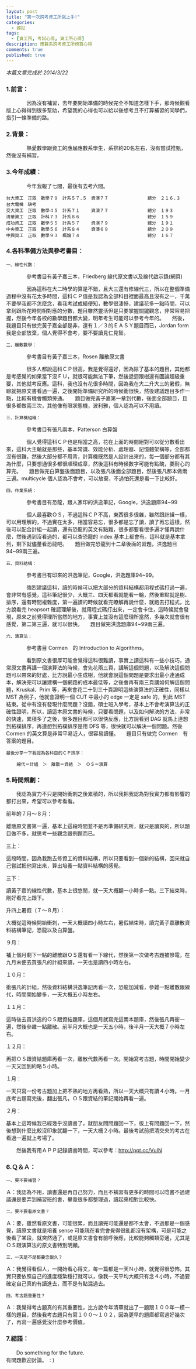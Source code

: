 ```yaml
---
layout: post
title: "第一次跨考資工所就上手!"
categories: 
  - 雜記
tags: 
  - [資工所, 考試心得, 資工所心得]
description: 應數系跨考資工所榜首心得
comments: true
published: true
---
```



_本篇文章完成於 2014/3/22_

### 1.前言：　　
　　　　因為沒有補習，去年要開始準備的時候完全不知道怎樣下手，那時候觀看版上心得得到很多幫助，希望我的心得也可以給以後想考且不打算補習的同學們，指引一條準備的路。

### 2.背景：　　
　　　　熱愛數學跟資工的應屆應數系學生，系排約20名左右，沒有嘗試推甄，然後沒有補習。

### 3.今年成績：
　　　　今年我報了七間，最後有去考六間。

	台大資工　正取　數學７９　計系５７.５　資演７７　　　　　　　　　總分　２１６.３　　
	台大電機　缺考
	交大資工　正取　數學４５　計系７１　　 資演７７　　　　　　　　　總分　１９３　　
	清華資工　正取　計科７３　計系８６　　　　　　　　　　　　　　　 總分　１５９　　
	成功資工　正取　數學５５　計系５７　　 資演７９　　　　　　　　　總分　１９１　　
	中央資工　正取　數學５６　計系８４　　 資演６９　　　　　　　　　總分　２０９　　
	中興資工　正取　數學９３　概論７４　　　　　　　 　　　　　　　　總分　１６７


### 4.各科準備方法與參考書目：

	一、線性代數：
  
　　　　參考書目有黃子嘉三本，Friedberg 線代原文書以及線代啟示錄(網頁)　　
    
　　　　因為這科在大二時學的算是不錯，且大三還有修線代三，所以在整個準備過程中沒有花太多時間，這科ＣＰ值是我認為全部科目裡面最高且沒有之一，千萬不要學我都不怎麼念，看我考試成績便知，數學很淒慘，建議花多一點時間，可以拿到跟所花時間相對應的分數，題目雖然靈活但是只要掌握關鍵觀念，非常容易把握，然後今年各校的數學題目都大變，明年考生可能可以參考今年的。　　然後，我題目只有做完黃子嘉全部是非，還有１／３的ＥＡＳＹ題目而已，Jordan form　我是全部放棄，個人覺得不會考，要不要讀見仁見智。　　　　

	二、離散數學：　　　　
  
　　　　參考書目有黃子嘉三本，Rosen 離散原文書　　
    
　　　　很多人都說這科ＣＰ很高，我是覺得還好，因為除了基本的題目，其他都是考感覺的如果當下沒ＦＵ，就很可能無法下筆，然後遞迴跟樹還有圖論超級重要，其他就考反應。這科，我也沒有花很多時間，因為我在大二升大三的暑假，無聊就把原文書看過一遍，之後開始準備研究所的時候衝很快，然後建議題目多作一點，比較有機會觸類旁通。　　題目做完黃子嘉第一章到代數，後面全部題目，且很多都做兩三次，其他像有限狀態機，波利雅，個人認為可以不用讀。　　

	三、計算機組織：　　
  
　　　　參考書目有張凡兩本，Patterson 白算盤　　
    
　　　　個人覺得這科ＣＰ也是相當之高，花在上面的時間絕對可以從分數看出來，這科大主軸就是那些，基本常識、效能分析、處理器、記憶體架構等，全部都沒有很難，然後大部分都不用背，計算機既然是人設計出來的，每一個部分都有其為什麼，只要想通很多都很順理成章，然後這科有時候數字可能有點醜，要耐心的算完。　　題目做完白算盤後面題目，以及張凡後面全部題目，然後張凡那本做兩三遍。multicycle 個人認為不會考，可以放棄，不過怕死還是看一下比較好。　　

	四、作業系統：　　
  
　　　　參考書目有恐龍，跟人家印的洪逸筆記，Google，洪逸題庫94~99　
    
　　　　個人最喜歡ＯＳ，不過這科ＣＰ不高，東西很多很雜，雖然跟計組一樣，可以用理解的，不過實在太多，相當容易忘，很多都是忘了讀，讀了再忘這樣，然後可以配合計組一起讀，還有恐龍的英文有點難，很多都要看很多遍才懂再說什麼，然後遇到沒看過的，都可以查恐龍的 index 基本上都會有。這科就是基本拿到，剩下就儘量看恐龍吧。　　題目做完恐龍到十二章後面的習題，洪逸題目94~99兩三遍。　　

	五、資料結構：
  
　　　　參考書目有印來的洪逸筆記，Google，洪逸題庫94~99。　　
    
　　　　強烈建議這科，讀的時候可以把大部分的資料結構都用程式碼打過一遍，會非常有感覺，這科筆記很少，大概三、四天都看就能看一輪，然後重點就是樹、排序，還有時間複雜度，第一遍讀的時候就看完瞭解再說什麼，就跑去打程式，比方說看完 heapsort 確認理解後，就用程式碼打出來，一定會卡住，這時候就會發現，原來之前覺得理所當然的地方，事實上並沒有這麼理所當然，多幾次就會很有感覺，第二第三遍，就可以很快。　　題目做完洪逸題庫94~99兩三遍。　　

	六、演算法：
  
　　　　參考書目 Cormen　的 Introduction to Algorithms。　　
    
　　　　看到原文書很厚可能會覺得這科很難讀，事實上讀這科有一些小技巧，通常原文書再講一個演算法的時候，會先花兩三頁，講解這個問題，以及解決這個問題可以帶來的好處，比方說最小生成樹，他就會說這個問題是要求出最小連通成本，解決完可以讓建構一個網路的成本最低等，之後會再有兩三頁講如何解這個問題，Kruskal、Prim 等，再來會花二十到三十頁證明這些演算法的正確性，同樣以 MST 為例子，他就會證明一個 CUT 中最小的 edge 一定是 safe 的，到此 MST 結束。從中有沒有發現什麼問題？沒錯，碩士班入學考，基本上不會考演算法的正確性證明，所以，讀這本原文書的時候，只要看問題，以及如何解決的方法，非常的快速，累積多了之後，很多題目都可以很快反應，比方說看到 DAG 就馬上連想到拓樸排序，再連想到拓樸排序是用 DFS 等，很快就可以解決一個問題。然後 Cormen 的英文算是非常平易近人，很容易讀懂。　　題目只有做完 Cormen　有答案的題目。　　
    
    
	最後分享一下我認為各科目的ＣＰ排序：　　　　
  
  		線代＝計組　＞　離散＝資結　＞　ＯＳ＝演算

### 5.時間規劃：　　
　　我認為實力不只是開始衝刺之後累積的，所以我把我認為對我實力都有影響的都打出來，希望可以參考看看。　　　　
  
前年的７月～８月：         

離散原文書第一遍，基本上這段時間並不是再準備研究所，就只是讀爽的，所以題目做不多，就思考一些觀念跟例題而已。　　

三上：

這段時間，因為我跑去修資工的資料結構，所以只要看到一個新的結構，回來就自己嘗試把他寫出來，算出培養一點資料結構的感覺。
    
三下：

讀黃子嘉的線性代數，基本上很悠閒，就一天大概翻一小時多一點。三下結束時，剛好看完上跟下。
   
升四上暑假（７～８月）：

大概從這時候開始衝刺，一天大概讀四小時左右，暑假結束時，讀完黃子嘉離散資料結構筆記，恐龍以及白算盤。　　

９月：

補上個月剩下一點的離散跟ＯＳ還有看一下線代，然後第一次做考古題被慘電，在九月末便去買張凡的計組來讀，一天也是讀四小時左右。

１０月：

衝張凡的計組，然後資料結構洪逸筆記再看一次，恐龍加減看，參雜一點離散跟線代，時間開始變多，一天大概五小時左右。

１１月：

這時後去買洪逸的ＯＳ跟資結題庫，這個月就寫完這兩本題庫，然後張凡再衝一遍，然後參雜一點離散。前半月大概也是一天五小時，後半月一天大概７小時左右。

１２月：

再把ＯＳ跟資結題庫再看一次，離散代數再看一次。開始寫考古題，時間開始變少一天又回到約略５小時。

１月：

一天只寫一份考古題加上把不熟的地方再看熟，所以一天大概只有讀４小時。一月底考古題寫完後，翻出張凡，ＯＳ跟資結的筆記開始再看一遍。

２月：

基本上這時候我已經幾乎沒讀書了，就朋友問問題回一下，版上有問題回一下，然後想到什麼比較沒印象就翻一下，一天大概２小時。最後考試前把清交央的考古在看過一遍就上考場了。　　

　　然後我有用ＡＰＰ記錄讀書時間，可以參考：http://ppt.cc/VuIN

### 6.Ｑ＆Ａ：

    一、要不要補習？
  
Ａ：我認為不用，讀書還是再自己努力，而且不補習有更多的時間可以唸書不過建議還是要弄到補習班的書，畢竟很多都整理過，讀起來相對比較快。    
    
    二、要不要看原文書？        　　        　　　　　　　　

Ａ：要，雖然看原文書，可能很累，而且讀完可能還是都不太會，不過那是一個感覺，讀原文書就是培養 sense 可能現在看完會覺得很亂都沒有架構，可是可能之後看了某段，就突然通了，或是原文書會有前呼後應，比較能夠觸類旁通，尤其是ＯＳ跟演算法的原文書特別明顯。        

    三、一天是不是都要念很久？
  
Ａ：我覺得看個人，一開始看心得文，每一篇都是一天Ｎ小時，就覺得很恐怖，其實只要依照自己的進度穩紮穩打就可以，像我一天平均大概只有念４小時，不過要確定自己真的有讀進去，而不是有點混過去。        

    四、考古題重要性？    
  
Ａ：我覺得考古題真的有其重要性，比方說今年清華就出了一題跟１００年一模一樣的題目，然後我考古題只有寫１００～１０２，因為更早的題庫都寫過好幾次了，再寫一遍感覺沒什麼參考價值。

### 7.結語：
　　Do something for the future.  
      有問題歡迎討論。　: )

